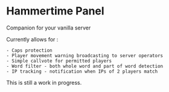 # Hammertime Panel

Companion for your vanilla server

Currently allows for : 

	- Caps protection
	- Player movement warning broadcasting to server operators
	- Simple callvote for permitted players
	- Word filter - both whole word and part of word detection
	- IP tracking - notification when IPs of 2 players match

This is still a work in progress.
